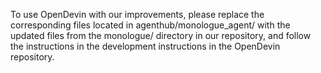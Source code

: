 
To use OpenDevin with our improvements, please replace the corresponding files located in agenthub/monologue_agent/ with the updated files from the monologue/ directory in our repository, and follow the instructions in the development instructions in the OpenDevin repository.
